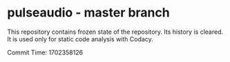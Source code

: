 # pulseaudio - master branch

This repository contains frozen state of the repository.
Its history is cleared. It is used only for static code
analysis with Codacy.

Commit Time: 1702358126